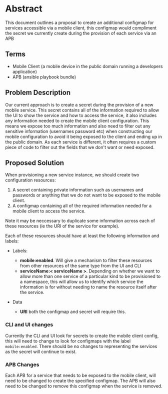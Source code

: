 # Abstract

This document outlines a proposal to create an additional configmap for services accessible via a mobile client, this configmap would compliment the secret we currently create during the provision of each service via an APB 

## Terms

- Mobile Client (a mobile device in the public domain running a developers application)
- APB (ansible playbook bundle)

## Problem Description

Our current approach is to create a secret during the provision of a new mobile service. This secret contains all of the information required to allow the UI to show the service and how to access the service, it also includes any information needed to create the mobile client configuration. This means we expose too much information and also need to filter out any sensitive information (usernames password etc) when constructing our mobile configuration to avoid it being exposed to the client and ending up in the public domain. As each service is different, it often requires a custom piece of code to filter out the fields that we don't want or need exposed. 

## Proposed Solution

When provisioning a new service instance, we should create two configuration resources:

1) A secret containing private information such as usernames and passwords or anything that we do not want to be exposed to the mobile client.
2) A configmap containing all of the required information needed for a mobile client to access the service.

Note it may be neccessary to duplicate some information across each of these resources (ie the URI of the service for example).

Each of these resources should have at least the following information and labels:

- Labels: 
    - **mobile:enabled**. Will give a mechanism to filter these resources from other resources of the same type from the UI and CLI
    - **serviceName:< serviceName >**. Depending on whether we want to allow more than one service of a particular kind to be provisioned to a namespace, this will allow us to identify which service the information is for without needing to name the resource itself after the service.

- Data
    - **URI** both the configmap and secret will require this. 


### CLI and UI changes

Currently the CLI and UI look for secrets to create the mobile client config, this will need to change to look for configmaps with the label ```mobile:enabled```.
There should be no changes to representing the services as the secret will continue to exist.


### APB Changes

Each APB for a service that needs to be exposed to the mobile client, will need to be changed to create the specified configmap. The APB will also need to be changed to remove this configmap when the service is removed.



